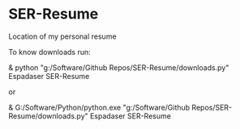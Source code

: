 # SER-Resume
Location of my personal resume

To know downloads run:

& python "g:/Software/Github Repos/SER-Resume/downloads.py" Espadaser SER-Resume

or

& G:/Software/Python/python.exe "g:/Software/Github Repos/SER-Resume/downloads.py" Espadaser SER-Resume